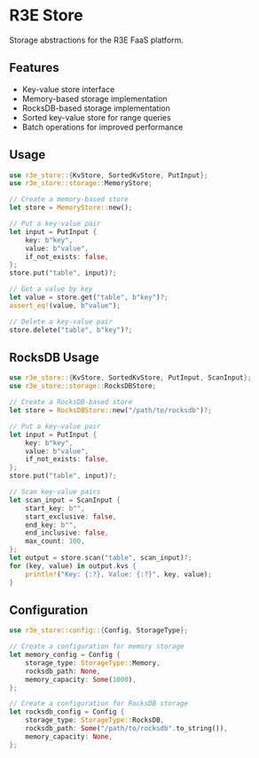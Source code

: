# R3E Store

Storage abstractions for the R3E FaaS platform.

## Features

- Key-value store interface
- Memory-based storage implementation
- RocksDB-based storage implementation
- Sorted key-value store for range queries
- Batch operations for improved performance

## Usage

```rust
use r3e_store::{KvStore, SortedKvStore, PutInput};
use r3e_store::storage::MemoryStore;

// Create a memory-based store
let store = MemoryStore::new();

// Put a key-value pair
let input = PutInput {
    key: b"key",
    value: b"value",
    if_not_exists: false,
};
store.put("table", input)?;

// Get a value by key
let value = store.get("table", b"key")?;
assert_eq!(value, b"value");

// Delete a key-value pair
store.delete("table", b"key")?;
```

## RocksDB Usage

```rust
use r3e_store::{KvStore, SortedKvStore, PutInput, ScanInput};
use r3e_store::storage::RocksDBStore;

// Create a RocksDB-based store
let store = RocksDBStore::new("/path/to/rocksdb")?;

// Put a key-value pair
let input = PutInput {
    key: b"key",
    value: b"value",
    if_not_exists: false,
};
store.put("table", input)?;

// Scan key-value pairs
let scan_input = ScanInput {
    start_key: b"",
    start_exclusive: false,
    end_key: b"",
    end_inclusive: false,
    max_count: 100,
};
let output = store.scan("table", scan_input)?;
for (key, value) in output.kvs {
    println!("Key: {:?}, Value: {:?}", key, value);
}
```

## Configuration

```rust
use r3e_store::config::{Config, StorageType};

// Create a configuration for memory storage
let memory_config = Config {
    storage_type: StorageType::Memory,
    rocksdb_path: None,
    memory_capacity: Some(1000),
};

// Create a configuration for RocksDB storage
let rocksdb_config = Config {
    storage_type: StorageType::RocksDB,
    rocksdb_path: Some("/path/to/rocksdb".to_string()),
    memory_capacity: None,
};
```
